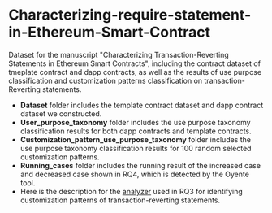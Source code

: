 # Characterizing-require-statement-in-Ethereum-Smart-Contract
Dataset for the manuscript "Characterizing Transaction-Reverting Statements in Ethereum Smart Contracts", including the contract dataset of tmeplate contract and dapp contracts, as well as the results of use purpose classification and customization patterns classification on transaction-Reverting statements.
- **Dataset** folder includes the template contract dataset and dapp contract dataset we constructed.
- **User_purpose_taxonomy** folder includes the use purpose taxonomy classification results for both dapp contracts and template contracts.
- **Customization_pattern_use_purpose_taxonomy** folder includes the use purpose taxonomy  classification results for 100 random selected customization patterns.
- **Running_cases** folder includes the running result of the increased case and decreased case shown in RQ4, which is detected by the Oyente tool.
- Here is the description for the [analyzer](https://github.com/echohermion/solidity-parser-python) used in RQ3 for identifying customization patterns of transaction-reverting statements.
